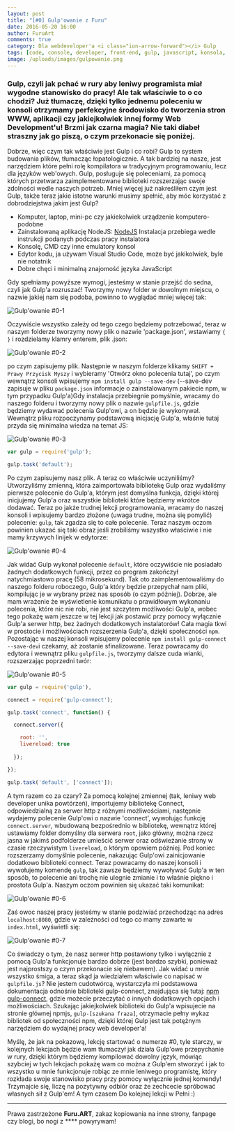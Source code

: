 ```yaml
---
layout: post
title: "[#0] Gulp'owanie z Furu"
date: 2016-05-20 16:00
author: FuruArt
comments: true
category: Dla webdeveloper'a <i class="ion-arrow-forward"></i> Gulp
tags: [code, console, developer, front-end, gulp, javascript, konsola, node, npm, pipes]
image: /uploads/images/gulpowanie.png
---
```

### Gulp, czyli jak pchać w rury aby leniwy programista miał wygodne stanowisko do pracy! Ale tak właściwie to o co chodzi? Już tłumaczę, dzięki tylko jednemu poleceniu w konsoli otrzymamy perfekcyjne środowisko do tworzenia stron WWW, aplikacji czy jakiejkolwiek innej formy Web Development'u! Brzmi jak czarna magia? Nie taki diabeł straszny jak go piszą, o czym przekonacie się poniżej.
<!--more-->

Dobrze, więc czym tak właściwie jest Gulp i co robi? Gulp to system budowania plików, tłumacząc łopatologicznie. A tak bardziej na nasze, jest narzędziem które pełni rolę kompilatora w tradycyjnym programowaniu, lecz dla języków web'owych. Gulp, posługuje się poleceniami, za pomocą których przetwarza zaimplementowane biblioteki rozszerzając swoje zdolności wedle naszych potrzeb. Mniej więcej już nakreśliłem czym jest Gulp, także teraz jakie istotne warunki musimy spełnić, aby móc korzystać z dobrodziejstwa jakim jest Gulp?

* Komputer, laptop, mini-pc czy jakiekolwiek urządzenie komputero-podobne
* Zainstalowaną aplikację NodeJS: [NodeJS](https://nodejs.org/en) Instalacja przebiega wedle instrukcji podanych podczas pracy instalatora
* Konsolę, CMD czy inne emulatory konsol
* Edytor kodu, ja używam Visual Studio Code, może być jakikolwiek, byle nie notatnik
* Dobre chęci i minimalną znajomość języka JavaScript

Gdy spełniamy powyższe wymogi, jesteśmy w stanie przejść do sedna, czyli jak Gulp'a rozruszać! Tworzymy nowy folder w dowolnym miejscu, o nazwie jakiej nam się podoba, powinno to wyglądać mniej więcej tak:


![Gulp'owanie #0-1](https://scontent.fwaw3-1.fna.fbcdn.net/v/t1.0-9/13254207_1095100180549709_7017570604691708785_n.png?oh=23ee4ede9b6a1d957c17e6ca541f3618&amp;oe=57CBDDEB)

Oczywiście wszystko zależy od tego czego będziemy potrzebować, teraz w naszym folderze tworzymy nowy plik o nazwie 'package.json', wstawiamy 
``
{ }
``
i rozdzielamy klamry enterem, plik .json:

![Gulp'owanie #0-2](https://scontent.fwaw3-1.fna.fbcdn.net/v/t1.0-9/13265998_1095101533882907_8600345414029257017_n.png?oh=08dfa6c4a500e19e3a2473731b33ad29&amp;oe=5799E1E4)

po czym zapisujemy plik. Następnie w naszym folderze klikamy `SHIFT + Prawy Przycisk Myszy` i wybieramy 'Otwórz okno polecenia tutaj', po czym wewnątrz konsoli wpisujemy `npm install gulp --save-dev` (--save-dev zapisuje w pliku `package.json` informacje o zainstalowanym pakiecie npm, w tym przypadku Gulp'a)Gdy instalacja przebiegnie pomyślnie, wracamy do naszego folderu i tworzymy nowy plik o nazwie `gulpfile.js`, gdzie będziemy wydawać polecenia Gulp'owi, a on będzie je wykonywał. Wewnątrz pliku rozpoczynamy podstawową inicjację Gulp'a, właśnie tutaj przyda się minimalna wiedza na temat JS:

![Gulp'owanie #0-3](https://scontent.fwaw3-1.fna.fbcdn.net/v/t1.0-9/13237759_1095101817216212_1693573295641913201_n.png?oh=5c8a4b324fc391c7552c22d41b26a1fb&amp;oe=57D7C3C6)

```javascript
var gulp = require('gulp');

gulp.task('default');
```

Po czym zapisujemy nasz plik. A teraz co właściwie uczyniliśmy? Utworzyliśmy zmienną, która zaimportowała bibliotekę Gulp oraz wydaliśmy pierwsze polecenie do Gulp'a, którym jest domyślna funkcja, dzięki której inicjujemy Gulp'a oraz wszystkie biblioteki które będziemy wkrótce dodawać. Teraz po jakże trudnej lekcji programowania, wracamy do naszej konsoli i wpisujemy bardzo złożone (uwaga trudne, można się pomylić) polecenie: `gulp`, tak zgadza się to całe polecenie. Teraz naszym oczom powinien ukazać się taki obraz jeśli zrobiliśmy wszystko właściwie i nie mamy krzywych linijek w edytorze:

![Gulp'owanie #0-4](https://scontent.fwaw3-1.fna.fbcdn.net/v/t1.0-9/13221467_1095102290549498_6352568800704621852_n.png?oh=86a814ad6abcda84660c809380d83399&amp;oe=57CA563B)

Jak widać Gulp wykonał polecenie `default`, które oczywiście nie posiadało żadnych dodatkowych funkcji, przez co program zakończył natychmiastowo pracę (58 mikrosekund). Tak oto zaimplementowaliśmy do naszego folderu roboczego, Gulp'a który będzie przepychał nam pliki, kompilując je w wybrany przez nas sposób (o czym później). Dobrze, ale mam wrażenie że wyświetlenie komunikatu o prawidłowym wykonaniu polecenia, które nic nie robi, nie jest szczytem możliwości Gulp'a, wobec tego pokażę wam jeszcze w tej lekcji jak postawić przy pomocy wyłącznie Gulp'a serwer http, bez żadnych dodatkowych instalatorów! Cała magia tkwi w prostocie i możliwościach rozszerzenia Gulp'a, dzięki społeczności `npm`. Pozostając w naszej konsoli wpisujemy polecenie `npm install gulp-connect --save-dev`i czekamy, aż zostanie sfinalizowane. Teraz powracamy do edytora i wewnątrz pliku `gulpfile.js`, tworzymy dalsze cuda wianki, rozszerzając poprzedni twór:

![Gulp'owanie #0-5](https://scontent.fwaw3-1.fna.fbcdn.net/v/t1.0-9/13226950_1095102517216142_1196267638897465579_n.png?oh=a0a1917f6dd2677ad4afb31c6a0037b3&amp;oe=57CA7DCA)

```javascript
var gulp = require('gulp'),

connect = require('gulp-connect');

gulp.task('connect', function() {

  connect.server({

    root: '',
    livereload: true
    
  });

});

gulp.task('default', ['connect']);
```

A tym razem co za czary? Za pomocą kolejnej zmiennej (tak, leniwy web developer unika powtórzeń), importujemy bibliotekę Connect, odpowiedzialną za serwer http z różnymi możliwościami, następnie wydajemy polecenie Gulp'owi o nazwie 'connect', wywołując funkcję `connect.server`, wbudowaną bezpośrednio w bibliotekę, wewnątrz której ustawiamy folder domyślny dla serwera `root`, jako główny, można rzecz jasna w jakimś podfolderze umieścić serwer oraz odświeżanie strony w czasie rzeczywistym `livereload`, o którym opowiem później. Pod koniec rozszerzamy domyślnie polecenie, nakazując Gulp'owi zainicjowanie dodatkowo biblioteki connect. Teraz powracamy do naszej konsoli i wywołujemy komendę `gulp`, tak zawsze będziemy wywoływać Gulp'a w ten sposób, to polecenie ani trochę nie ulegnie zmianie i to właśnie piękno i prostota Gulp'a. Naszym oczom powinien się ukazać taki komunikat:


![Gulp'owanie #0-6](https://scontent.fwaw3-1.fna.fbcdn.net/v/t1.0-9/13260189_1095103173882743_6505485002938883474_n.png?oh=84761ced96f72ea8001c6af0a37816ad&amp;oe=57DBB806)

Zaś owoc naszej pracy jesteśmy w stanie podziwiać przechodząc na adres `localhost:8080`, gdzie w zależności od tego co mamy zawarte w `index.html`, wyświetli się:

![Gulp'owanie #0-7](https://scontent.fwaw3-1.fna.fbcdn.net/v/t1.0-9/13267839_1095103427216051_6199125224400548081_n.png?oh=98f6dabb5df296d2bcbb46af40fb9d55&amp;oe=57DDF4E0)

Co świadczy o tym, że nasz serwer http postawiony tylko i wyłącznie z pomocą Gulp'a funkcjonuje bardzo dobrze (jest bardzo szybki, ponieważ jest najprostszy o czym przekonacie się niebawem). Jak widać u mnie wszystko śmiga, a teraz skąd ja wiedziałem właściwie co napisać w `gulpfile.js`? Nie jestem cudotwórcą, wystarczyła mi podstawowa dokumentacja odnośnie biblioteki gulp-connect, znajdująca się tutaj: [npm gulp-connect](https://www.npmjs.com/package/gulp-connect), gdzie możecie przeczytać o innych dodatkowych opcjach i możliwościach. Szukając jakiejkolwiek biblioteki do Gulp'a wpisujecie na stronie głównej npmjs, `gulp-[szukana fraza]`, otrzymacie pełny wykaz bibliotek od społeczności npm, dzięki której Gulp jest tak potężnym narzędziem do wydajnej pracy web developer'a!

Myślę, że jak na pokazową, lekcję startować o numerze #0, tyle starczy, w kolejnych lekcjach będzie wam tłumaczył jak działa Gulp'owe przepychanie w rury, dzięki którym będziemy kompilować dowolny język, mówiąc szybciej w tych lekcjach pokażę wam co można z Gulp'em stworzyć i jak to wszystko u mnie funkcjonuje robiąc ze mnie leniwego programistę, który rozkłada swoje stanowisko pracy przy pomocy wyłącznie jednej komendy! Trzymajcie się, liczę na pozytywny odbiór oraz że zechcecie spróbować własnych sił z Gulp'em! A tym czasem Do kolejnej lekcji w Pełni :)

---

Prawa zastrzeżone **Furu.ART**, zakaz kopiowania na inne strony, fanpage czy blogi, bo nogi z **** powyrywam!
